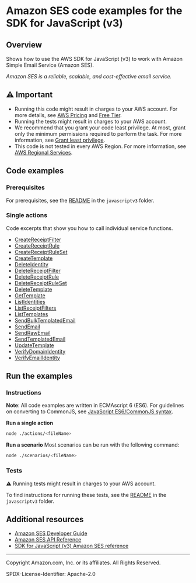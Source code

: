 # Amazon SES code examples for the SDK for JavaScript (v3)

## Overview

Shows how to use the AWS SDK for JavaScript (v3) to work with Amazon Simple Email Service (Amazon SES).

<!--custom.overview.start-->
<!--custom.overview.end-->

_Amazon SES is a reliable, scalable, and cost-effective email service._

## ⚠ Important

* Running this code might result in charges to your AWS account. For more details, see [AWS Pricing](https://aws.amazon.com/pricing/) and [Free Tier](https://aws.amazon.com/free/).
* Running the tests might result in charges to your AWS account.
* We recommend that you grant your code least privilege. At most, grant only the minimum permissions required to perform the task. For more information, see [Grant least privilege](https://docs.aws.amazon.com/IAM/latest/UserGuide/best-practices.html#grant-least-privilege).
* This code is not tested in every AWS Region. For more information, see [AWS Regional Services](https://aws.amazon.com/about-aws/global-infrastructure/regional-product-services).

<!--custom.important.start-->
<!--custom.important.end-->

## Code examples

### Prerequisites

For prerequisites, see the [README](../../README.md#Prerequisites) in the `javascriptv3` folder.


<!--custom.prerequisites.start-->
<!--custom.prerequisites.end-->

### Single actions

Code excerpts that show you how to call individual service functions.

- [CreateReceiptFilter](src/ses_createreceiptfilter.js#L16)
- [CreateReceiptRule](src/ses_createreceiptrule.js#L17)
- [CreateReceiptRuleSet](src/ses_createreceiptruleset.js#L15)
- [CreateTemplate](src/ses_createtemplate.js#L16)
- [DeleteIdentity](src/ses_deleteidentity.js#L16)
- [DeleteReceiptFilter](src/ses_deletereceiptfilter.js#L16)
- [DeleteReceiptRule](src/ses_deletereceiptrule.js#L16)
- [DeleteReceiptRuleSet](src/ses_deletereceiptruleset.js#L16)
- [DeleteTemplate](src/ses_deletetemplate.js#L15)
- [GetTemplate](src/ses_gettemplate.js#L15)
- [ListIdentities](src/ses_listidentities.js#L15)
- [ListReceiptFilters](src/ses_listreceiptfilters.js#L15)
- [ListTemplates](src/ses_listtemplates.js#L15)
- [SendBulkTemplatedEmail](src/ses_sendbulktemplatedemail.js#L16)
- [SendEmail](src/ses_sendemail.js#L16)
- [SendRawEmail](src/send-with-attachments.js#L6)
- [SendTemplatedEmail](src/ses_sendtemplatedemail.js#L16)
- [UpdateTemplate](src/ses_updatetemplate.js#L15)
- [VerifyDomainIdentity](src/ses_verifydomainidentity.js#L15)
- [VerifyEmailIdentity](src/ses_verifyemailidentity.js#L16)


<!--custom.examples.start-->
<!--custom.examples.end-->

## Run the examples

### Instructions

**Note**: All code examples are written in ECMAscript 6 (ES6). For guidelines on converting to CommonJS, see
[JavaScript ES6/CommonJS syntax](https://docs.aws.amazon.com/sdk-for-javascript/v3/developer-guide/sdk-examples-javascript-syntax.html).

**Run a single action**

```bash
node ./actions/<fileName>
```

**Run a scenario**
Most scenarios can be run with the following command:
```bash
node ./scenarios/<fileName>
```

<!--custom.instructions.start-->
<!--custom.instructions.end-->



### Tests

⚠ Running tests might result in charges to your AWS account.


To find instructions for running these tests, see the [README](../../README.md#Tests)
in the `javascriptv3` folder.



<!--custom.tests.start-->
<!--custom.tests.end-->

## Additional resources

- [Amazon SES Developer Guide](https://docs.aws.amazon.com/ses/latest/dg/Welcome.html)
- [Amazon SES API Reference](https://docs.aws.amazon.com/ses/latest/APIReference/Welcome.html)
- [SDK for JavaScript (v3) Amazon SES reference](https://docs.aws.amazon.com/AWSJavaScriptSDK/v3/latest/client/ses)

<!--custom.resources.start-->
<!--custom.resources.end-->

---

Copyright Amazon.com, Inc. or its affiliates. All Rights Reserved.

SPDX-License-Identifier: Apache-2.0